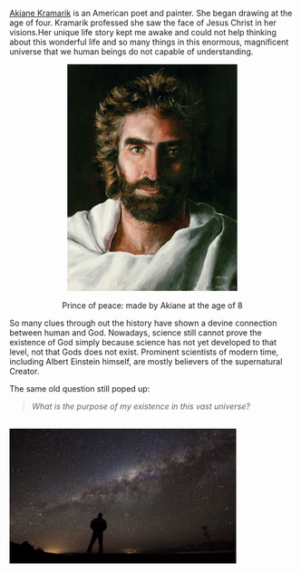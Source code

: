[Akiane Kramarik](https://en.wikipedia.org/wiki/Akiane) is an American poet and painter. She began drawing at the age of four. Kramarik professed she saw the face of Jesus Christ in her visions.Her unique life story kept me awake and could not help thinking about this wonderful life and so many things in this enormous, magnificent universe that we human beings do not capable of understanding.

<p align="center">
<img src = "https://github.com/SimonCao1207/SimonCao1207.github.io/blob/master/images/prince_of_peace.jpg?raw=true" width=300>
</p>

<p align="center"> Prince of peace: made by Akiane at the age of 8 </p>

So many clues through out the history have shown a devine connection between human and God. Nowadays, science still cannot prove the existence of God simply because science
has not yet developed to that level, not that Gods does not exist. Prominent scientists of modern time, including Albert Einstein himself, are mostly believers of the supernatural Creator.

The same old question still poped up:

> _What is the purpose of my existence in this vast universe?_

<br>
<img src = "https://github.com/SimonCao1207/SimonCao1207.github.io/blob/master/images/lonely_universe.jpg?raw=true" width = 400>
<br>

